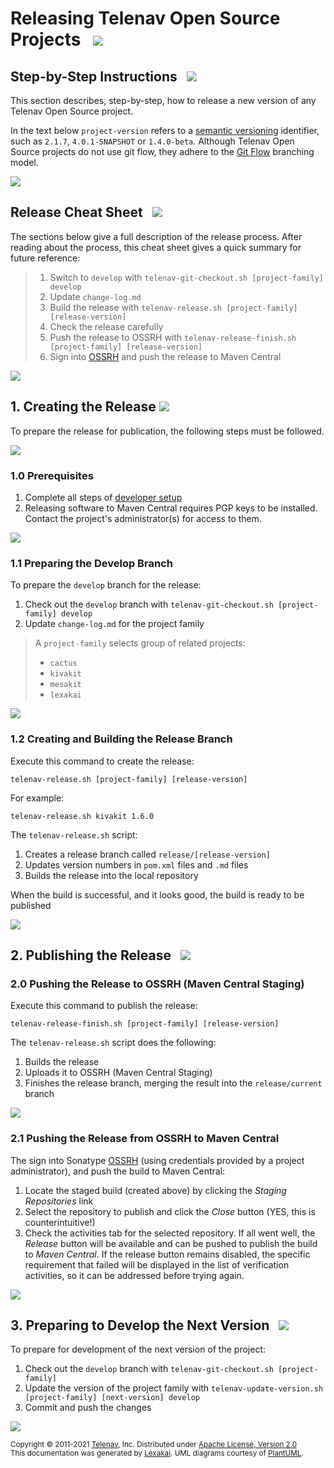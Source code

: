 <!--suppress HtmlUnknownTarget, HtmlRequiredAltAttribute -->

# Releasing Telenav Open Source Projects  &nbsp; <img src="https://telenav.github.io/telenav-assets/images/icons/rocket-32.png" srcset="https://telenav.github.io/telenav-assets/images/icons/rocket-32-2x.png 2x"/>

## Step-by-Step Instructions &nbsp; <img src="https://telenav.github.io/telenav-assets/images/icons/footprints-32.png" srcset="https://telenav.github.io/telenav-assets/images/icons/footprints-32-2x.png 2x"/>

This section describes, step-by-step, how to release a new version of any Telenav Open Source project.

In the text below `project-version` refers to a [semantic versioning](https://semver.org) identifier, such as `2.1.7`, `4.0.1-SNAPSHOT` or `1.4.0-beta`.
Although Telenav Open Source projects do not use git flow, they adhere to the [Git Flow](https://www.atlassian.com/git/tutorials/comparing-workflows/gitflow-workflow) branching model.

<img src="https://telenav.github.io/telenav-assets/images/separators/horizontal-line-512.png" srcset="https://telenav.github.io/telenav-assets/images/separators/horizontal-line-512-2x.png 2x"/>

## Release Cheat Sheet &nbsp; <img src="https://telenav.github.io/telenav-assets/images/icons/stars-32.png" srcset="https://telenav.github.io/telenav-assets/images/icons/stars-32-2x.png 2x"/>

The sections below give a full description of the release process. After reading about the process,
this cheat sheet gives a quick summary for future reference:

> 1. Switch to `develop` with `telenav-git-checkout.sh [project-family] develop`
> 2. Update `change-log.md`
> 3. Build the release with `telenav-release.sh [project-family] [release-version]`
> 4. Check the release carefully
> 5. Push the release to OSSRH with `telenav-release-finish.sh [project-family] [release-version]`
> 6. Sign into [OSSRH](https://s01.oss.sonatype.org) and push the release to Maven Central

<img src="https://telenav.github.io/telenav-assets/images/separators/horizontal-line-512.png" srcset="https://telenav.github.io/telenav-assets/images/separators/horizontal-line-512-2x.png 2x"/>

## 1. Creating the Release <img src="https://telenav.github.io/telenav-assets/images/icons/branch-32.png" srcset="https://telenav.github.io/telenav-assets/images/icons/branch-32-2x.png 2x"/>

To prepare the release for publication, the following steps must be followed.

<img src="https://telenav.github.io/telenav-assets/images/separators/horizontal-line-128.png" srcset="https://telenav.github.io/telenav-assets/images/separators/horizontal-line-128-2x.png 2x"/>

### 1.0 Prerequisites

1. Complete all steps of [developer setup](developing.md)
2. Releasing software to Maven Central requires PGP keys to be installed. Contact the project's administrator(s) for access to them.

<img src="https://telenav.github.io/telenav-assets/images/separators/horizontal-line-128.png" srcset="https://telenav.github.io/telenav-assets/images/separators/horizontal-line-128-2x.png 2x"/>

### 1.1 Preparing the Develop Branch

To prepare the `develop` branch for the release:

1. Check out the `develop` branch with `telenav-git-checkout.sh [project-family] develop`
2. Update `change-log.md` for the project family

> A `project-family` selects group of related projects:
>
> - `cactus`
> - `kivakit`
> - `mesakit`
> - `lexakai`

<img src="https://telenav.github.io/telenav-assets/images/separators/horizontal-line-128.png" srcset="https://telenav.github.io/telenav-assets/images/separators/horizontal-line-128-2x.png 2x"/>

### 1.2 Creating and Building the Release Branch

Execute this command to create the release:

    telenav-release.sh [project-family] [release-version]
    
For example:

    telenav-release.sh kivakit 1.6.0

The `telenav-release.sh` script:

1. Creates a release branch called `release/[release-version]`
2. Updates version numbers in `pom.xml` files and `.md` files
3. Builds the release into the local repository

When the build is successful, and it looks good, the build is ready to be published

<img src="https://telenav.github.io/telenav-assets/images/separators/horizontal-line-512.png" srcset="https://telenav.github.io/telenav-assets/images/separators/horizontal-line-512-2x.png 2x"/>

## 2. Publishing the Release &nbsp; <img src="https://telenav.github.io/telenav-assets/images/icons/books-32.png" srcset="https://telenav.github.io/telenav-assets/images/icons/books-32-2x.png 2x"/>

### 2.0 Pushing the Release to OSSRH (Maven Central Staging)

Execute this command to publish the release:

    telenav-release-finish.sh [project-family] [release-version]

The `telenav-release.sh` script does the following:    

1. Builds the release
2. Uploads it to OSSRH (Maven Central Staging)
3. Finishes the release branch, merging the result into the `release/current` branch

<img src="https://telenav.github.io/telenav-assets/images/separators/horizontal-line-128.png" srcset="https://telenav.github.io/telenav-assets/images/separators/horizontal-line-128-2x.png 2x"/>

### 2.1 Pushing the Release from OSSRH to Maven Central

The sign into Sonatype [OSSRH](https://s01.oss.sonatype.org) (using credentials provided by a project administrator), and push the build to Maven Central:

1. Locate the staged build (created above) by clicking the *Staging Repositories* link
2. Select the repository to publish and click the *Close* button (YES, this is counterintuitive!)
3. Check the activities tab for the selected repository. If all went well, the *Release* button will be available and can be pushed to publish the build to *Maven Central*. If the release button remains disabled, the specific requirement that failed will be displayed in the list of verification activities, so it can be addressed before trying again.


<img src="https://telenav.github.io/telenav-assets/images/separators/horizontal-line-512.png" srcset="https://telenav.github.io/telenav-assets/images/separators/horizontal-line-512-2x.png 2x"/>

## 3. Preparing to Develop the Next Version &nbsp; <img src="https://telenav.github.io/telenav-assets/images/icons/right-arrow-32.png" srcset="https://telenav.github.io/telenav-assets/images/icons/right-arrow-32-2x.png 2x"/>

To prepare for development of the next version of the project:

1. Check out the `develop` branch with `telenav-git-checkout.sh [project-family]`
2. Update the version of the project family with `telenav-update-version.sh [project-family] [next-version] develop`
3. Commit and push the changes

<img src="https://telenav.github.io/telenav-assets/images/separators/horizontal-line-512.png" srcset="https://telenav.github.io/telenav-assets/images/separators/horizontal-line-512-2x.png 2x"/>

<sub>Copyright &#169; 2011-2021 [Telenav](https://telenav.com), Inc. Distributed under [Apache License, Version 2.0](../LICENSE)</sub>  
<sub>This documentation was generated by [Lexakai](https://www.lexakai.org). UML diagrams courtesy of [PlantUML](https://plantuml.com).</sub>
